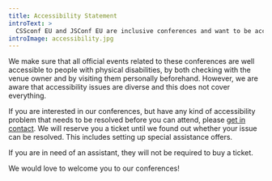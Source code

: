 ```yaml
---
title: Accessibility Statement
introText: >
  CSSconf EU and JSConf EU are inclusive conferences and want to be accessible.
introImage: accessibility.jpg
---
```


We make sure that all official events related to these conferences are well accessible to people with physical disabilities, by both checking with the venue owner and by visiting them personally beforehand. However, we are aware that accessibility issues are diverse and this does not cover everything.

If you are interested in our conferences, but have any kind of accessibility problem that needs to be resolved before you can attend, please [get in contact](mailto:contact@cssconf.eu). We will reserve you a ticket until we found out whether your issue can be resolved. This includes setting up special assistance offers.

If you are in need of an assistant, they will not be required to buy a ticket.

We would love to welcome you to our conferences!
